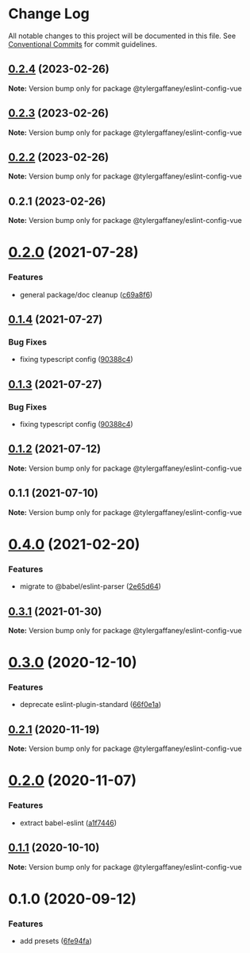 # Change Log

All notable changes to this project will be documented in this file.
See [Conventional Commits](https://conventionalcommits.org) for commit guidelines.

## [0.2.4](https://github.com/tylergaffaney/configs/compare/@tylergaffaney/eslint-config-vue@0.2.3...@tylergaffaney/eslint-config-vue@0.2.4) (2023-02-26)

**Note:** Version bump only for package @tylergaffaney/eslint-config-vue





## [0.2.3](https://github.com/tylergaffaney/configs/compare/@tylergaffaney/eslint-config-vue@0.2.2...@tylergaffaney/eslint-config-vue@0.2.3) (2023-02-26)

**Note:** Version bump only for package @tylergaffaney/eslint-config-vue





## [0.2.2](https://github.com/tylergaffaney/configs/compare/@tylergaffaney/eslint-config-vue@0.2.1...@tylergaffaney/eslint-config-vue@0.2.2) (2023-02-26)

**Note:** Version bump only for package @tylergaffaney/eslint-config-vue





## 0.2.1 (2023-02-26)

**Note:** Version bump only for package @tylergaffaney/eslint-config-vue





# [0.2.0](https://github.com/tylergaffaney/configs/compare/@tylergaffaney/eslint-config-vue@0.1.4...@tylergaffaney/eslint-config-vue@0.2.0) (2021-07-28)


### Features

* general package/doc cleanup ([c69a8f6](https://github.com/tylergaffaney/configs/commit/c69a8f60a03531f44d7996955d48d522d9637427))





## [0.1.4](https://github.com/tylergaffaney/configs/compare/@tylergaffaney/eslint-config-vue@0.1.2...@tylergaffaney/eslint-config-vue@0.1.4) (2021-07-27)

### Bug Fixes

- fixing typescript config ([90388c4](https://github.com/tylergaffaney/configs/commit/90388c4a744ba11070f668e752123d549994c4fb))

## [0.1.3](https://github.com/tylergaffaney/configs/compare/@tylergaffaney/eslint-config-vue@0.1.2...@tylergaffaney/eslint-config-vue@0.1.3) (2021-07-27)

### Bug Fixes

- fixing typescript config ([90388c4](https://github.com/tylergaffaney/configs/commit/90388c4a744ba11070f668e752123d549994c4fb))

## [0.1.2](https://github.com/tylergaffaney/configs/compare/@tylergaffaney/eslint-config-vue@0.1.1...@tylergaffaney/eslint-config-vue@0.1.2) (2021-07-12)

**Note:** Version bump only for package @tylergaffaney/eslint-config-vue

## 0.1.1 (2021-07-10)

**Note:** Version bump only for package @tylergaffaney/eslint-config-vue

# [0.4.0](https://github.com/tylergaffaney/configs/compare/@tylergaffaney/eslint-config-vue@0.3.1...@tylergaffaney/eslint-config-vue@0.4.0) (2021-02-20)

### Features

- migrate to @babel/eslint-parser ([2e65d64](https://github.com/tylergaffaney/configs/commit/2e65d647cfa2f762c3bebd8dedb8ff68134c1235))

## [0.3.1](https://github.com/tylergaffaney/configs/compare/@tylergaffaney/eslint-config-vue@0.3.0...@tylergaffaney/eslint-config-vue@0.3.1) (2021-01-30)

**Note:** Version bump only for package @tylergaffaney/eslint-config-vue

# [0.3.0](https://github.com/tylergaffaney/configs/compare/@tylergaffaney/eslint-config-vue@0.2.1...@tylergaffaney/eslint-config-vue@0.3.0) (2020-12-10)

### Features

- deprecate eslint-plugin-standard ([66f0e1a](https://github.com/tylergaffaney/configs/commit/66f0e1a2ca5060a631477a69d6706a6a8fda2708))

## [0.2.1](https://github.com/tylergaffaney/configs/compare/@tylergaffaney/eslint-config-vue@0.2.0...@tylergaffaney/eslint-config-vue@0.2.1) (2020-11-19)

**Note:** Version bump only for package @tylergaffaney/eslint-config-vue

# [0.2.0](https://github.com/tylergaffaney/configs/compare/@tylergaffaney/eslint-config-vue@0.1.1...@tylergaffaney/eslint-config-vue@0.2.0) (2020-11-07)

### Features

- extract babel-eslint ([a1f7446](https://github.com/tylergaffaney/configs/commit/a1f744685ff7038a72a94a0efe69b28eb27d0a7e))

## [0.1.1](https://github.com/tylergaffaney/configs/compare/@tylergaffaney/eslint-config-vue@0.1.0...@tylergaffaney/eslint-config-vue@0.1.1) (2020-10-10)

**Note:** Version bump only for package @tylergaffaney/eslint-config-vue

# 0.1.0 (2020-09-12)

### Features

- add presets ([6fe94fa](https://github.com/tylergaffaney/configs/commit/6fe94fae4ed9d80b18833c9e5a3f51f710ebda43))
